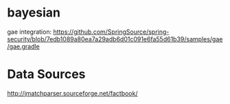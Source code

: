 bayesian
========

gae integration:
https://github.com/SpringSource/spring-security/blob/7edb1089a80ea7a29adb6d01c091e6fa55d61b39/samples/gae/gae.gradle


Data Sources
=========
http://jmatchparser.sourceforge.net/factbook/